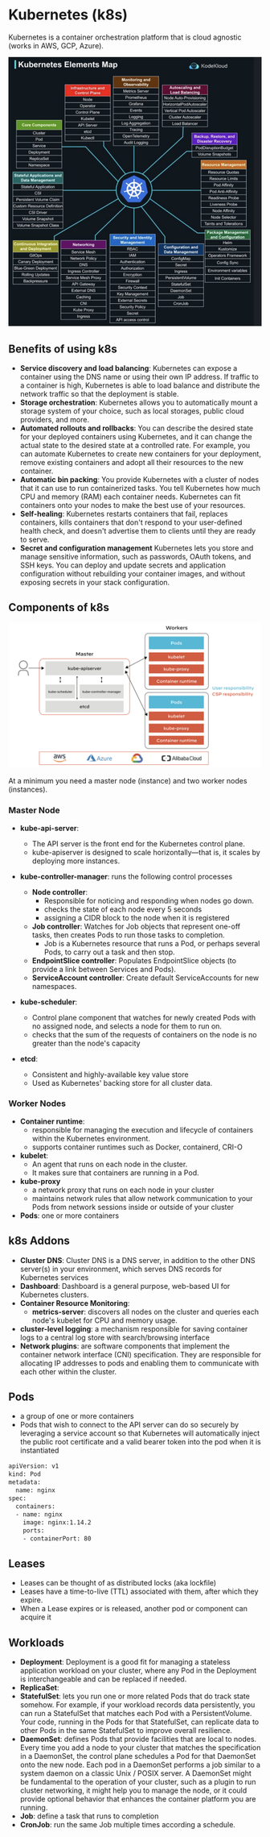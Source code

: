 # Kubernetes (k8s)
Kubernetes is a container orchestration platform that is cloud agnostic (works in AWS, GCP, Azure). 

![K8s Overview](/images/k8s-overview.png)

## Benefits of using k8s
- **Service discovery and load balancing**: Kubernetes can expose a container using the DNS name or using their own IP address. If traffic to a container is high, Kubernetes is able to load balance and distribute the network traffic so that the deployment is stable.
- **Storage orchestration**: Kubernetes allows you to automatically mount a storage system of your choice, such as local storages, public cloud providers, and more.
- **Automated rollouts and rollbacks**: You can describe the desired state for your deployed containers using Kubernetes, and it can change the actual state to the desired state at a controlled rate. For example, you can automate Kubernetes to create new containers for your deployment, remove existing containers and adopt all their resources to the new container.
- **Automatic bin packing**: You provide Kubernetes with a cluster of nodes that it can use to run containerized tasks. You tell Kubernetes how much CPU and memory (RAM) each container needs. Kubernetes can fit containers onto your nodes to make the best use of your resources.
- **Self-healing**: Kubernetes restarts containers that fail, replaces containers, kills containers that don't respond to your user-defined health check, and doesn't advertise them to clients until they are ready to serve.
- **Secret and configuration management** Kubernetes lets you store and manage sensitive information, such as passwords, OAuth tokens, and SSH keys. You can deploy and update secrets and application configuration without rebuilding your container images, and without exposing secrets in your stack configuration.

## Components of k8s
![k8s](/images/k8s.png)

At a minimum you need a master node (instance) and two worker nodes (instances). 

### Master Node
- **kube-api-server**:
  - The API server is the front end for the Kubernetes control plane.
  - kube-apiserver is designed to scale horizontally—that is, it scales by deploying more instances.
    
- **kube-controller-manager**: runs the following control processes
  - **Node controller**: 
    - Responsible for noticing and responding when nodes go down.
    - checks the state of each node every 5 seconds
    - assigning a CIDR block to the node when it is registered 
  - **Job controller**: Watches for Job objects that represent one-off tasks, then creates Pods to run those tasks to completion.
    - Job is a Kubernetes resource that runs a Pod, or perhaps several Pods, to carry out a task and then stop.
  - **EndpointSlice controller**: Populates EndpointSlice objects (to provide a link between Services and Pods).
  - **ServiceAccount controller**: Create default ServiceAccounts for new namespaces.

- **kube-scheduler**:
  - Control plane component that watches for newly created Pods with no assigned node, and selects a node for them to run on.
  - checks that the sum of the requests of containers on the node is no greater than the node's capacity
    
- **etcd**:
  - Consistent and highly-available key value store
  - Used as Kubernetes' backing store for all cluster data.

### Worker Nodes
- **Container runtime**:
  - responsible for managing the execution and lifecycle of containers within the Kubernetes environment.
  - supports container runtimes such as Docker, containerd, CRI-O
- **kubelet**:
  - An agent that runs on each node in the cluster.
  - It makes sure that containers are running in a Pod.
- **kube-proxy**
  - a network proxy that runs on each node in your cluster
  - maintains network rules that allow network communication to your Pods from network sessions inside or outside of your cluster
- **Pods**: one or more containers


## k8s Addons
- **Cluster DNS**: Cluster DNS is a DNS server, in addition to the other DNS server(s) in your environment, which serves DNS records for Kubernetes services
- **Dashboard**: Dashboard is a general purpose, web-based UI for Kubernetes clusters.
- **Container Resource Monitoring**:
  - **metrics-server**:  discovers all nodes on the cluster and queries each node's kubelet for CPU and memory usage.
- **cluster-level logging**: a mechanism responsible for saving container logs to a central log store with search/browsing interface
- **Network plugins**:  are software components that implement the container network interface (CNI) specification. They are responsible for allocating IP addresses to pods and enabling them to communicate with each other within the cluster.



## Pods
- a group of one or more containers
- Pods that wish to connect to the API server can do so securely by leveraging a service account so that Kubernetes will automatically inject the public root certificate and a valid bearer token into the pod when it is instantiated
  
```
apiVersion: v1
kind: Pod
metadata:
  name: nginx
spec:
  containers:
  - name: nginx
    image: nginx:1.14.2
    ports:
    - containerPort: 80
```


## Leases
- Leases can be thought of as distributed locks (aka lockfile)
- Leases have a time-to-live (TTL) associated with them, after which they expire.
- When a Lease expires or is released, another pod or component can acquire it

## Workloads
- **Deployment**: Deployment is a good fit for managing a stateless application workload on your cluster, where any Pod in the Deployment is interchangeable and can be replaced if needed.
- **ReplicaSet**:
- **StatefulSet**: lets you run one or more related Pods that do track state somehow. For example, if your workload records data persistently, you can run a StatefulSet that matches each Pod with a PersistentVolume. Your code, running in the Pods for that StatefulSet, can replicate data to other Pods in the same StatefulSet to improve overall resilience.
- **DaemonSet**: defines Pods that provide facilities that are local to nodes. Every time you add a node to your cluster that matches the specification in a DaemonSet, the control plane schedules a Pod for that DaemonSet onto the new node. Each pod in a DaemonSet performs a job similar to a system daemon on a classic Unix / POSIX server. A DaemonSet might be fundamental to the operation of your cluster, such as a plugin to run cluster networking, it might help you to manage the node, or it could provide optional behavior that enhances the container platform you are running.
- **Job**: define a task that runs to completion
- **CronJob**: run the same Job multiple times according a schedule.



